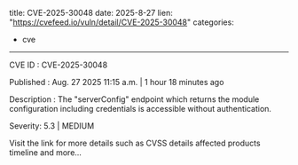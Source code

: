  
title: CVE-2025-30048
date: 2025-8-27
lien: "https://cvefeed.io/vuln/detail/CVE-2025-30048"
categories:
  - cve
---

CVE ID : CVE-2025-30048

Published :  Aug. 27
2025
11:15 a.m. | 1 hour
18 minutes ago

Description : The "serverConfig" endpoint
which returns the module configuration including credentials
is accessible without authentication.

Severity: 5.3 | MEDIUM

Visit the link for more details
such as CVSS details
affected products
timeline
and more...
